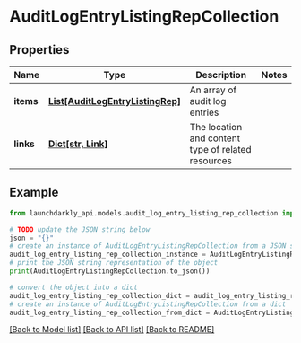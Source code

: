 # AuditLogEntryListingRepCollection


## Properties

Name | Type | Description | Notes
------------ | ------------- | ------------- | -------------
**items** | [**List[AuditLogEntryListingRep]**](AuditLogEntryListingRep.md) | An array of audit log entries | 
**links** | [**Dict[str, Link]**](Link.md) | The location and content type of related resources | 

## Example

```python
from launchdarkly_api.models.audit_log_entry_listing_rep_collection import AuditLogEntryListingRepCollection

# TODO update the JSON string below
json = "{}"
# create an instance of AuditLogEntryListingRepCollection from a JSON string
audit_log_entry_listing_rep_collection_instance = AuditLogEntryListingRepCollection.from_json(json)
# print the JSON string representation of the object
print(AuditLogEntryListingRepCollection.to_json())

# convert the object into a dict
audit_log_entry_listing_rep_collection_dict = audit_log_entry_listing_rep_collection_instance.to_dict()
# create an instance of AuditLogEntryListingRepCollection from a dict
audit_log_entry_listing_rep_collection_from_dict = AuditLogEntryListingRepCollection.from_dict(audit_log_entry_listing_rep_collection_dict)
```
[[Back to Model list]](../README.md#documentation-for-models) [[Back to API list]](../README.md#documentation-for-api-endpoints) [[Back to README]](../README.md)


